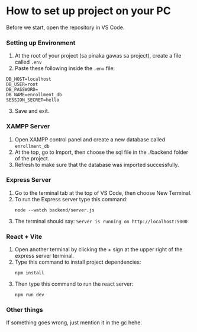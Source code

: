 # How to set up project on your PC


Before we start, open the repository in VS Code.

### Setting up Environment

1. At the root of your project (sa pinaka gawas sa project), create a file called `.env`
2. Paste these following inside the `.env` file:
  ```
  DB_HOST=localhost
  DB_USER=root
  DB_PASSWORD=
  DB_NAME=enrollment_db
  SESSION_SECRET=hello
  ```
3. Save and exit.

### XAMPP Server

1. Open XAMPP control panel and create a new database called `enrollment_db`
2. At the top, go to Import, then choose the sql file in the ./backend folder of the project.
3. Refresh to make sure that the database was imported successfully.

### Express Server

1. Go to the terminal tab at the top of VS Code, then choose New Terminal.
2. To run the Express server type this command:
	``` 
	node --watch backend/server.js 
	```
3. The terminal should say: `Server is running on http://localhost:5000`

### React + Vite

1. Open another terminal by clicking the + sign at the upper right of the express server terminal.
2. Type this command to install project dependencies:
	``` 
	npm install 
	```
3. Then type this command to run the react server:
	```
	npm run dev
	```

### Other things

If something goes wrong, just mention it in the gc hehe.